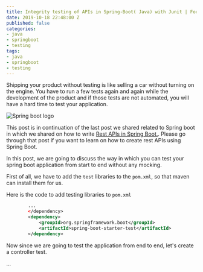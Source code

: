 ```yaml
---
title: Integrity testing of APIs in Spring-Boot( Java) with Junit | For Beginners
date: 2019-10-18 22:48:00 Z
published: false
categories:
- java
- springboot
- testing
tags:
- java
- springboot
- testing
---
```


Shipping your product without testing is like selling a car without turning on the engine. You have to run a few tests again and again while the development of the product and if those tests are not automated, you will have a hard time to test your application.

![Spring boot logo](https://imgur.com/BEIqT5f "Spring boot logo")

This post is in continuation of the last post we shared related to Spring boot in which we shared on how to write [Rest APIs in Spring Boot.](https://singh1114.github.io/blog/building-restful-apis-with-java-spring-boot-framework-for-beginners/). Please go through that post if you want to learn on how to create rest APIs using Spring Boot.

In this post, we are going to discuss the way in which you can test your spring boot application from start to end without any mocking.

First of all, we have to add the `test` libraries to the `pom.xml`, so that maven can install them for us.

Here is the code to add testing libraries to `pom.xml`

```xml
        ...
        </dependency>
        <dependency>
            <groupId>org.springframework.boot</groupId>
            <artifactId>spring-boot-starter-test</artifactId>
        </dependency>
```

Now since we are going to test the application from end to end, let's create a controller test.

...